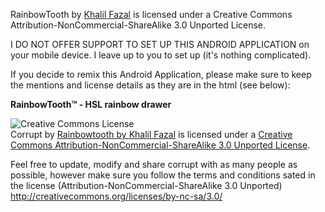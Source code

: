 RainbowTooth by <a href="mailto:khalil.fazal.0@gmail.com">Khalil Fazal</a> is licensed under a Creative Commons Attribution-NonCommercial-ShareAlike 3.0 Unported License.

I DO NOT OFFER SUPPORT TO SET UP THIS ANDROID APPLICATION on your mobile device. I leave up to you to set up (it's nothing complicated).

If you decide to remix this Android Application, please make sure to keep the mentions and license details as they are in the html (see below):

<!--  This part needs to stay on your page somewhere - visible -->
<p><strong>RainbowTooth&trade; - HSL rainbow drawer</strong></p>
<p<a rel="license" href="http://creativecommons.org/licenses/by-nc-sa/3.0/"><img alt="Creative Commons License" style="border-width:0" src="http://i.creativecommons.org/l/by-nc-sa/3.0/80x15.png" /></a><br /><span xmlns:dc="http://purl.org/dc/elements/1.1/" href="http://purl.org/dc/dcmitype/InteractiveResource" property="dc:title" rel="dc:type">Corrupt</span> by <a xmlns:cc="http://creativecommons.org/ns#" href="mailto:khalil.fazal.0@gmail.com" property="cc:attributionName" rel="cc:attributionURL">Rainbowtooth by Khalil Fazal</a> is licensed under a <a rel="license" href="http://creativecommons.org/licenses/by-nc-sa/3.0/">Creative Commons Attribution-NonCommercial-ShareAlike 3.0 Unported License</a>.
</p>
<!--  End -->


Feel free to update, modify and share corrupt with as many people as possible, however make sure you follow the terms and conditions sated in the license (Attribution-NonCommercial-ShareAlike 3.0 Unported)
http://creativecommons.org/licenses/by-nc-sa/3.0/
